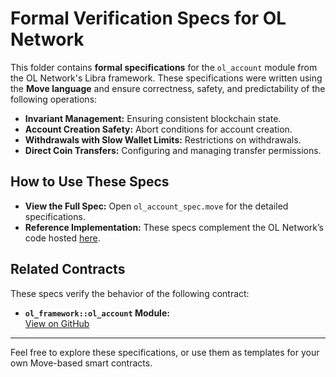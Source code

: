 # Formal Verification Specs for OL Network

This folder contains **formal specifications** for the `ol_account` module from the OL Network's Libra framework. These specifications were written using the **Move language** and ensure correctness, safety, and predictability of the following operations:

- **Invariant Management:** Ensuring consistent blockchain state.
- **Account Creation Safety:** Abort conditions for account creation.
- **Withdrawals with Slow Wallet Limits:** Restrictions on withdrawals.
- **Direct Coin Transfers:** Configuring and managing transfer permissions.

## How to Use These Specs

- **View the Full Spec:** Open `ol_account_spec.move` for the detailed specifications.
- **Reference Implementation:** These specs complement the OL Network’s code hosted [here](https://github.com/0LNetworkCommunity/libra-framework/tree/main/framework/libra-framework/sources).

## Related Contracts

These specs verify the behavior of the following contract:
- **`ol_framework::ol_account` Module:**  
  [View on GitHub](https://github.com/0LNetworkCommunity/libra-framework/tree/main/framework/libra-framework/sources/ol_account.move)

---

Feel free to explore these specifications, or use them as templates for your own Move-based smart contracts.
